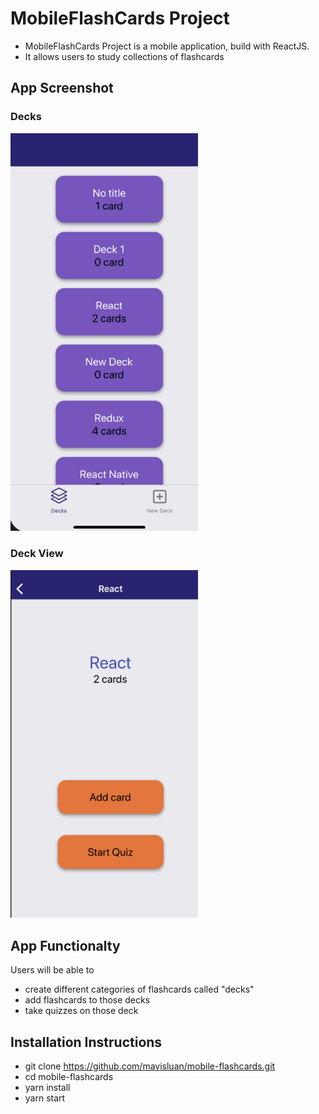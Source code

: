 # MobileFlashCards Project

- MobileFlashCards Project is a mobile application, build with ReactJS. 
- It allows users to study collections of flashcards


## App Screenshot

### Decks 
<img src='utils/icons/decks.png' width='300'>


### Deck View
<img src='utils/icons/deck.png' width='300'>


## App Functionalty

Users will be able to
- create different categories of flashcards called "decks"
- add flashcards to those decks
- take quizzes on those deck


## Installation Instructions

- git clone https://github.com/mavisluan/mobile-flashcards.git
- cd mobile-flashcards
- yarn install
- yarn start
